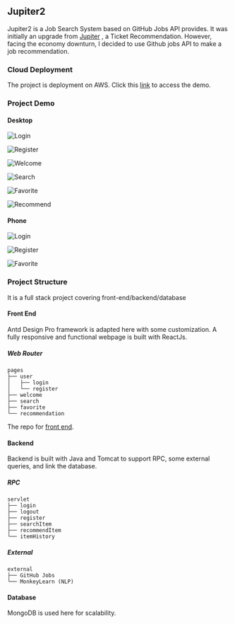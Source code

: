 ## Jupiter2

Jupiter2 is a Job Search System based on GitHub Jobs API provides.
It was initially an upgrade from [Jupiter](https://github.com/zsxing99/Jupiter)
, a Ticket Recommendation. However, facing the economy downturn, I decided to use 
Github jobs API to make a job recommendation.

### Cloud Deployment

The project is deployment on AWS. Click this [link](http://54.193.31.55/Jupiter2/) to
access the demo.

### Project Demo

#### Desktop

![Login](./demo/screenshots/desktop/Annotation%202020-05-09%20181058.png)

![Register](./demo/screenshots/desktop/Annotation%202020-05-09%20181059.png)

![Welcome](./demo/screenshots/desktop/Annotation%202020-05-09%20181060.png)

![Search](./demo/screenshots/desktop/Annotation%202020-05-09%20181061.png)

![Favorite](./demo/screenshots/desktop/Annotation%202020-05-09%20181062.png)

![Recommend](./demo/screenshots/desktop/Annotation%202020-05-09%20181063.png)

#### Phone

![Login](./demo/screenshots/phone/Annotation%202020-05-09%20181064.png)

![Register](./demo/screenshots/phone/Annotation%202020-05-09%20181065.png)

![Favorite](./demo/screenshots/phone/Annotation%202020-05-09%20181067.png)

### Project Structure
It is a full stack project covering front-end/backend/database

#### Front End
Antd Design Pro framework is adapted here with some customization. A fully
responsive and functional webpage is built with ReactJs.

##### Web Router
```
pages
├── user
│   ├── login
│   └── register
├── welcome
├── search
├── favorite
└── recommendation
```


The repo for [front end](https://github.com/zsxing99/Jupiter2-front-end).

#### Backend
Backend is built with Java and Tomcat to support RPC, some external queries,
and link the database.

##### RPC
```
servlet
├── login
├── logout
├── register
├── searchItem
├── recommendItem
└── itemHistory
```

##### External
```
external
├── GitHub Jobs
└── MonkeyLearn (NLP)
```

#### Database
MongoDB is used here for scalability.
